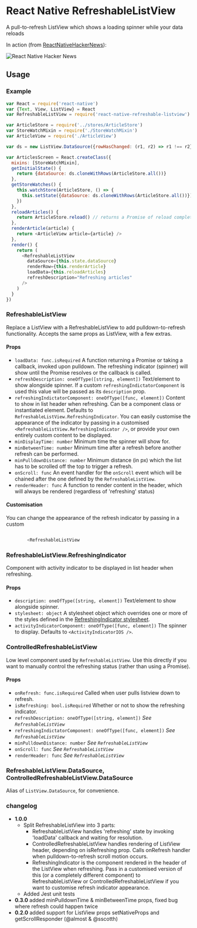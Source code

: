 # React Native RefreshableListView
A pull-to-refresh ListView which shows a loading spinner while your data reloads

In action (from [ReactNativeHackerNews](https://github.com/jsdf/ReactNativeHackerNews)):

![React Native Hacker News](http://i.imgur.com/gVmrxDe.png)

## Usage

### Example

```js
var React = require('react-native')
var {Text, View, ListView} = React
var RefreshableListView = require('react-native-refreshable-listview')

var ArticleStore = require('../stores/ArticleStore')
var StoreWatchMixin = require('./StoreWatchMixin')
var ArticleView = require('./ArticleView')

var ds = new ListView.DataSource({rowHasChanged: (r1, r2) => r1 !== r2}) // assumes immutable objects

var ArticlesScreen = React.createClass({
  mixins: [StoreWatchMixin],
  getInitialState() {
    return {dataSource: ds.cloneWithRows(ArticleStore.all())}
  },
  getStoreWatches() {
    this.watchStore(ArticleStore, () => {
      this.setState({dataSource: ds.cloneWithRows(ArticleStore.all())})
    })
  },
  reloadArticles() {
    return ArticleStore.reload() // returns a Promise of reload completion
  },
  renderArticle(article) {
    return <ArticleView article={article} />
  },
  render() {
    return (
      <RefreshableListView
        dataSource={this.state.dataSource}
        renderRow={this.renderArticle}
        loadData={this.reloadArticles}
        refreshDescription="Refreshing articles"
      />
    )
  }
})
```

### RefreshableListView
Replace a ListView with a RefreshableListView to add pulldown-to-refresh 
functionality. Accepts the same props as ListView, with a few extras.

#### Props

- `loadData: func.isRequired`
  A function returning a Promise or taking a callback, invoked upon pulldown. 
  The refreshing indicator (spinner) will show until the Promise resolves or the callback 
  is called.
- `refreshDescription: oneOfType([string, element])`
  Text/element to show alongside spinner. If a custom 
  `refreshingIndictatorComponent` is used this value will be passed as its 
  `description` prop.
- `refreshingIndictatorComponent: oneOfType([func, element])`
  Content to show in list header when refreshing. Can be a component class or 
  instantiated element. Defaults to `RefreshableListView.RefreshingIndicator`.
  You can easily customise the appearance of the indicator by passing in a
  customised `<RefreshableListView.RefreshingIndicator />`, or provide your own
  entirely custom content to be displayed.
- `minDisplayTime: number`
  Minimum time the spinner will show for.
- `minBetweenTime: number`
  Minimum time after a refresh before another refresh can be performed.
- `minPulldownDistance: number`
  Minimum distance (in px) which the list has to be scrolled off the top to 
  trigger a refresh.
- `onScroll: func`
  An event handler for the `onScroll` event which will be chained after the one
  defined by the `RefreshableListView`.
- `renderHeader: func`
  A function to render content in the header, which will always be rendered 
  (regardless of 'refreshing' status)

#### Customisation
You can change the appearance of the refresh indicator by passing in a custom 

```js

        <RefreshableListView
```

### RefreshableListView.RefreshingIndicator
Component with activity indicator to be displayed in list header when refreshing.

#### Props

- `description: oneOfType([string, element])`
  Text/element to show alongside spinner.
- `stylesheet: object`
  A stylesheet object which overrides one or more of the styles defined in the 
  [RefreshingIndicator stylesheet](lib/RefreshingIndicator.js).
- `activityIndicatorComponent: oneOfType([func, element])`
  The spinner to display. Defaults to `<ActivityIndicatorIOS />`.


### ControlledRefreshableListView
Low level component used by `RefreshableListView`. Use this directly if you want 
to manually control the refreshing status (rather than using a Promise).

#### Props
- `onRefresh: func.isRequired`
  Called when user pulls listview down to refresh.
- `isRefreshing: bool.isRequired`
  Whether or not to show the refreshing indicator.
- `refreshDescription: oneOfType([string, element])`
  *See `RefreshableListView`*
- `refreshingIndictatorComponent: oneOfType([func, element])`
  *See `RefreshableListView`*
- `minPulldownDistance: number`
  *See `RefreshableListView`*
- `onScroll: func`
  *See `RefreshableListView`*
- `renderHeader: func`
  *See `RefreshableListView`*

### RefreshableListView.DataSource, ControlledRefreshableListView.DataSource
Alias of `ListView.DataSource`, for convenience.

### changelog

- **1.0.0**
  - Split RefreshableListView into 3 parts: 
    - RefreshableListView handles 'refreshing' state by invoking 'loadData' callback and waiting for resolution.
    - ControlledRefreshableListView handles rendering of ListView header, depending on isRefreshing prop. Calls           onRefresh handler when pulldown-to-refresh scroll motion occurs.
    - RefreshingIndicator is the component rendered in the header of the ListView when refreshing. Pass in a              customised version of this (or a completely different component) to RefreshableListView or                          ControlledRefreshableListView if you want to customise refresh indicator appearance.
  - Added Jest unit tests
- **0.3.0** added minPulldownTime & minBetweenTime props, fixed bug where refresh could happen twice
- **0.2.0** added support for ListView props setNativeProps and getScrollResponder (@almost & @sscotth)
